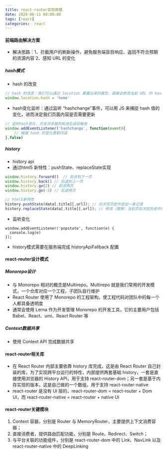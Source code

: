 ```yaml
---
title: react-router实现原理
date: 2020-06-11 00:00:00
tags: [react]
categories:  react
---
```


#### 前端路由解决方案

- 解决思路：1、拦截用户的刷新操作，避免服务端盲目响应、返回不符合预期的资源内容 2、感知 URL 的变化

##### hash模式

- hash 的改变

```javascript
// hash 的改变：我们可以通过 location 暴露出来的属性，直接去修改当前 URL 的 hash 值
window.location.hash = 'home'
```

- hash变化监听：通过监听 “hashchange”事件，可以用 JS 来捕捉 hash 值的变化，进而决定我们页面内容是否需要更新

```javascript
// 监听hash变化，点击浏览器的前进后退会触发
window.addEventListener('hashchange', function(event){ 
    // 根据 hash 的变化更新内容
},false)
```

##### history

- history api
- 通过html5 新特性：pushState、replaceState实现

```javascript
window.history.forward()  // 前进到下一页
window.history.back() // 后退到上一页
window.history.go(2) // 前进两页
window.history.go(-2) // 后退两页

// html5新特性
history.pushState(data[,title][,url]); // 向浏览历史中追加一条记录
history.replaceState(data[,title][,url]); // 修改（替换）当前页在浏览历史中的信息
```

- 监听变化

```
window.addEventListener('popstate', function(e) {
  console.log(e)
});
```

- history模式需要在服务端完成 historyApiFallback 配置

#### react-router设计模式

##### Monorepo设计

- 与 Monorepo 相对的概念是Multirepo。Multirepo 就是我们常用的开发模式，一个仓库对应一个工程，子团队自行维护
- React Router 使用了 Monorepo 的工程架构，使工程代码对团队中的每一个人都具备透明度
- 通常会使用 Lerna 作为开发管理 Monorepo 的开发工具，它的主要用户包括 Babel、React、umi、React Router 等

##### Context数据共享

- 使用 Context API 完成数据共享

#### react-router相关库

- 在 React Router 内部主要依靠 history 库完成，这是由 React Router 自己封装的库，为了实现跨平台运行的特性，内部提供两套基础 history，一套是直接使用浏览器的 History API，用于支持 react-router-dom；另一套是基于内存实现的版本，这是自己做的一个数组，用于支持 react-router-native
- react-router 是没有 UI 层的，react-router-dom = react-router + Dom UI，而 react-router-native = react-router + native UI

#### react-router关键模块

1. Context 容器，分别是 Router 与 MemoryRouter，主要提供上下文消费容器；
2. 直接消费者，提供路由匹配功能，分别是 Route、Redirect、Switch；
3. 与平台关联的功能组件，分别是 react-router-dom 中的 Link、NavLink 以及 react-router-native 中的 DeepLinking









